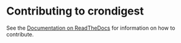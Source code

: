 Contributing to crondigest
===============================

See the [Documentation on ReadTheDocs](http://crondigest.readthedocs.org/en/master/index.html) for information on how to contribute.
